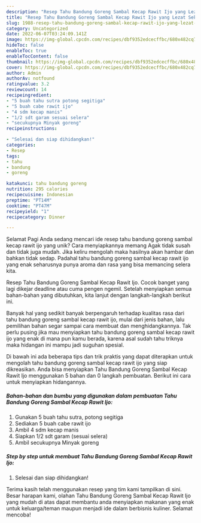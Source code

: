 ```yaml
---
description: "Resep Tahu Bandung Goreng Sambal Kecap Rawit Ijo yang Lezat Sekali, Mengugah Selera"
title: "Resep Tahu Bandung Goreng Sambal Kecap Rawit Ijo yang Lezat Sekali, Mengugah Selera"
slug: 1988-resep-tahu-bandung-goreng-sambal-kecap-rawit-ijo-yang-lezat-sekali-mengugah-selera
category: Uncategorized
date: 2022-06-07T03:24:09.141Z
image: https://img-global.cpcdn.com/recipes/dbf9352edcecffbc/680x482cq70/tahu-bandung-goreng-sambal-kecap-rawit-ijo-foto-resep-utama.jpg
hideToc: false
enableToc: true
enableTocContent: false
thumbnail: https://img-global.cpcdn.com/recipes/dbf9352edcecffbc/680x482cq70/tahu-bandung-goreng-sambal-kecap-rawit-ijo-foto-resep-utama.jpg
cover: https://img-global.cpcdn.com/recipes/dbf9352edcecffbc/680x482cq70/tahu-bandung-goreng-sambal-kecap-rawit-ijo-foto-resep-utama.jpg
author: Admin
authorAv: notfound
ratingvalue: 3.2
reviewcount: 14
recipeingredient:
- "5 buah tahu sutra potong segitiga"
- "5 buah cabe rawit ijo"
- "4 sdm kecap manis"
- "1/2 sdt garam sesuai selera"
- "secukupnya Minyak goreng"
recipeinstructions:

- "Selesai dan siap dihidangkan!"
categories:
- Resep
tags:
- tahu
- bandung
- goreng

katakunci: tahu bandung goreng 
nutrition: 295 calories
recipecuisine: Indonesian
preptime: "PT14M"
cooktime: "PT47M"
recipeyield: "1"
recipecategory: Dinner

---
```



Selamat Pagi Anda sedang mencari ide resep tahu bandung goreng sambal kecap rawit ijo yang unik? Cara menyiapkannya memang Agak tidak susah dan tidak juga mudah. Jika keliru mengolah maka hasilnya akan hambar dan bahkan tidak sedap. Padahal tahu bandung goreng sambal kecap rawit ijo yang enak seharusnya punya aroma dan rasa yang bisa memancing selera kita.


Resep Tahu Bandung Goreng Sambal Kecap Rawit Ijo. Cocok banget yang lagi dikejar deadline atau cuma pengen ngemil. Setelah menyiapkan semua bahan-bahan yang dibutuhkan, kita lanjut dengan langkah-langkah berikut ini.

Banyak hal yang sedikit banyak berpengaruh terhadap kualitas rasa dari tahu bandung goreng sambal kecap rawit ijo, mulai dari jenis bahan, lalu pemilihan bahan segar sampai cara membuat dan menghidangkannya. Tak perlu pusing jika mau menyiapkan tahu bandung goreng sambal kecap rawit ijo yang enak di mana pun kamu berada, karena asal sudah tahu triknya maka hidangan ini mampu jadi suguhan spesial.


Di bawah ini ada beberapa tips dan trik praktis yang dapat diterapkan untuk mengolah tahu bandung goreng sambal kecap rawit ijo yang siap dikreasikan. Anda bisa menyiapkan Tahu Bandung Goreng Sambal Kecap Rawit Ijo menggunakan 5 bahan dan 0 langkah pembuatan. Berikut ini cara untuk menyiapkan hidangannya.

<!--inarticleads1-->

##### Bahan-bahan dan bumbu yang digunakan dalam pembuatan Tahu Bandung Goreng Sambal Kecap Rawit Ijo:

1. Gunakan 5 buah tahu sutra, potong segitiga
1. Sediakan 5 buah cabe rawit ijo
1. Ambil 4 sdm kecap manis
1. Siapkan 1/2 sdt garam (sesuai selera)
1. Ambil secukupnya Minyak goreng




<!--inarticleads2-->

##### Step by step untuk membuat Tahu Bandung Goreng Sambal Kecap Rawit Ijo:


1. Selesai dan siap dihidangkan!



Terima kasih telah menggunakan resep yang tim kami tampilkan di sini. Besar harapan kami, olahan Tahu Bandung Goreng Sambal Kecap Rawit Ijo yang mudah di atas dapat membantu anda menyiapkan makanan yang enak untuk keluarga/teman maupun menjadi ide dalam berbisnis kuliner. Selamat mencoba!
